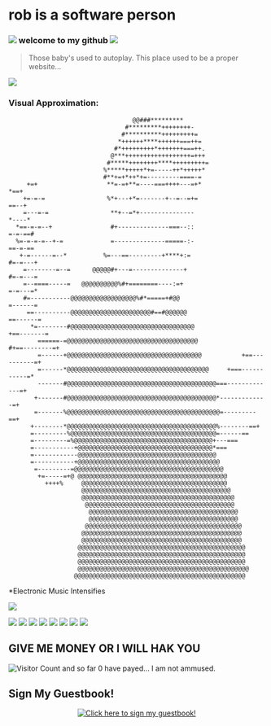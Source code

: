 # rob is a software person




### ![](https://web.archive.org/web/20091027033052im_/http://www.geocities.com/hackerz_16/Hocks.gif)  welcome to my github ![](https://web.archive.org/web/20091027033052im_/http://www.geocities.com/hackerz_16/Hocks.gif)


> Those baby's used to autoplay. This place used to be a proper website...

![](https://web.archive.org/web/20091027033052im_/http://www.geocities.com/hackerz_16/Hock.gif)




### Visual Approximation:

                                                                                                
                                                                                                
                                                                                                
                                                                                                
                                                                                                
                                                                                                
                                                                                                
                                                                                                
                                                                                                
                                                                                                
                                                                                                
                                      @@###*********                                            
                                    #*********++++++++-                                         
                                   #**********+++++++++=                                        
                                  *++++++****++++++===++=                                       
                                 #*+++++++++*+++++++===++.                                      
                                @***++++++++++++++++++=+++                                      
                               #*****++++++++****+++++++++=                                     
                              %*****+++++*+=-----++*+++++*                                      
                              #**+=+*++*+=---------====-=                                       
         +=+                   **=-=+**=----===++++---=+*                            *==+       
        +=-=-=                 %*+---+*=-------+--=--=+=                             ==--+      
        =---=-=                 **+--=*+---------------                             *----*      
      *==-=-=--+                #+--------------===--::                             =-=-==#     
      %=-=-=-=--+-=             =--------------=====-:-                            ==-=-==      
       +-=------=--*          %=---==---------+****+:=                            #=-=---+      
        =--------=--=      @@@@@#+---=--------------+                            #=-=---=       
        =--====-----=   @@@@@@@@@@%#+========----:=+                             =-=---=*       
        #=-----------@@@@@@@@@@@@@@@@@@%#*=====+#@@                             =------=        
         ==----------@@@@@@@@@@@@@@@@@@@@@@#==#@@@@@@                         ==------=         
          *=--------#@@@@@@@@@@@@@@@@@@@@@@@@@@@@@@@@@@                    +==-------=          
            ======-=@@@@@@@@@@@@@@@@@@@@@@@@@@@@@@@@@@@@               #+==--------=+           
            =------+@@@@@@@@@@@@@@@@@@@@@@@@@@@@@@@@@@@@@           +==----------=+             
            =------*@@@@@@@@@@@@@@@@@@@@@@@@@@@@@@@@@@@@@@@     +===-----------=*               
            -------#@@@@@@@@@@@@@@@@@@@@@@@@@@@@@@@@@@@@@@@@@===-------------=+                 
           +-------#@@@@@@@@@@@@@@@@@@@@@@@@@@@@@@@@@@@@@@@@@*-------------=+                   
           =-------%@@@@@@@@@@@@@@@@@@@@@@@@@@@@@@@@@@@@@@@@@@=---------==+                     
          +--------*@@@@@@@@@@@@@@@@@@@@@@@@@@@@@@@@@@@@@@@@@%--------==+                       
          =---------%@@@@@@@@@@@@@@@@@@@@@@@@@@@@@@@@@@@@@@@@=------==                          
          =---------=%@@@@@@@@@@@@@@@@@@@@@@@@@@@@@@@@@@@@@@+---===                             
          =-----------+@@@@@@@@@@@@@@@@@@@@@@@@@@@@@@@@@@@@@*===                                
          =------------@@@@@@@@@@@@@@@@@@@@@@@@@@@@@@@@@@@@@@                                   
          =-----------+@@@@@@@@@@@@@@@@@@@@@@@@@@@@@@@@@@@@@@@                                  
           =---------=@@@@@@@@@@@@@@@@@@@@@@@@@@@@@@@@@@@@@@@@@                                 
            +=-----=+@ @@@@@@@@@@@@@@@@@@@@@@@@@@@@@@@@@@@@@@@@@                                
              ++++%     @@@@@@@@@@@@@@@@@@@@@@@@@@@@@@@@@@@@@@@@                                
                        @@@@@@@@@@@@@@@@@@@@@@@@@@@@@@@@@@@@@@@@@                               
                        @@@@@@@@@@@@@@@@@@@@@@@@@@@@@@@@@@@@@@@@@@                              
                         @@@@@@@@@@@@@@@@@@@@@@@@@@@@@@@@@@@@@@@@@                              
                          @@@@@@@@@@@@@@@@@@@@@@@@@@@@@@@@@@@@@@@@@                             
                          @@@@@@@@@@@@@@@@@@@@@@@@@@@@@@@@@@@@@@@@@                             
                         @@@@@@@@@@@@@@@@@@@@@@@@@@@@@@@@@@@@@@@@@@@                            
                        @@@@@@@@@@@@@@@@@@@@@@@@@@@@@@@@@@@@@@@@@@@@                            
                        @@@@@@@@@@@@@@@@@@@@@@@@@@@@@@@@@@@@@@@@@@@@                            
                       @@@@@@@@@@@@@@@@@@@@@@@@@@@@@@@@@@@@@@@@@@@@@@                           
                       @@@@@@@@@@@@@@@@@@@@@@@@@@@@@@@@@@@@@@@@@@@@@@                           
                       @@@@@@@@@@@@@@@@@@@@@@@@@@@@@@@@@@@@@@@@@@@@@@                           
                       @@@@@@@@@@@@@@@@@@@@@@@@@@@@@@@@@@@@@@@@@@@@@@@                          
                      @@@@@@@@@@@@@@@@@@@@@@@@@@@@@@@@@@@@@@@@@@@@@@@                           


*Electronic Music Intensifies

![](https://web.archive.org/web/20090902131109/http://geocities.com/suguprogrammer/discolight.gif)





![](https://web.archive.org/web/20090804113154/http://geocities.com/SunsetStrip/Lounge/7650/dollarspindownd.gif)
![](https://web.archive.org/web/20090804113154/http://geocities.com/SunsetStrip/Lounge/7650/dollarspindownd.gif)
![](https://web.archive.org/web/20090804113154/http://geocities.com/SunsetStrip/Lounge/7650/dollarspindownd.gif)
![](https://web.archive.org/web/20090804113154/http://geocities.com/SunsetStrip/Lounge/7650/dollarspindownd.gif)
![](https://web.archive.org/web/20090804113154/http://geocities.com/SunsetStrip/Lounge/7650/dollarspindownd.gif)
![](https://web.archive.org/web/20090804113154/http://geocities.com/SunsetStrip/Lounge/7650/dollarspindownd.gif)
![](https://web.archive.org/web/20090804113154/http://geocities.com/SunsetStrip/Lounge/7650/dollarspindownd.gif)
![](https://web.archive.org/web/20090804113154/http://geocities.com/SunsetStrip/Lounge/7650/dollarspindownd.gif)

## GIVE ME MONEY OR I WILL HAK YOU

![Visitor Count](https://visitor-badge.laobi.icu/badge?page_id=username.repository) and so far 0 have payed... I am not ammused.


## Sign My Guestbook!
<p align="center">
  <a href="https://gist.github.com/melroser">
    <img src="https://gist.githubusercontent.com/melroser/3d4e8b6db40cf1dd3e81e419cd603118/raw/007a339f02ef7dac14a238aa9156e78b239cc586/guestbook.gif" alt="Click here to sign my guestbook!">
  </a>
</p>
